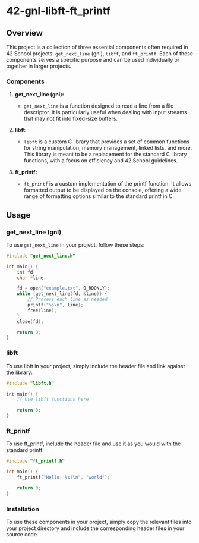 # 42-gnl-libft-ft_printf

## Overview

This project is a collection of three essential components often required in 42 School projects: `get_next_line` (gnl), `libft`, and `ft_printf`. Each of these components serves a specific purpose and can be used individually or together in larger projects.

### Components

1. **get_next_line (gnl):**
   - `get_next_line` is a function designed to read a line from a file descriptor. It is particularly useful when dealing with input streams that may not fit into fixed-size buffers.

2. **libft:**
   - `libft` is a custom C library that provides a set of common functions for string manipulation, memory management, linked lists, and more. This library is meant to be a replacement for the standard C library functions, with a focus on efficiency and 42 School guidelines.

3. **ft_printf:**
   - `ft_printf` is a custom implementation of the printf function. It allows formatted output to be displayed on the console, offering a wide range of formatting options similar to the standard printf in C.

## Usage

### get_next_line (gnl)

To use `get_next_line` in your project, follow these steps:

```c
#include "get_next_line.h"

int main() {
    int fd;
    char *line;

    fd = open("example.txt", O_RDONLY);
    while (get_next_line(fd, &line)) {
        // Process each line as needed
        printf("%s\n", line);
        free(line);
    }
    close(fd);

    return 0;
}
```

### libft

To use libft in your project, simply include the header file and link against the library:

```c
#include "libft.h"

int main() {
    // Use libft functions here

    return 0;
}
```

### ft_printf
To use ft_printf, include the header file and use it as you would with the standard printf:

```c
#include "ft_printf.h"

int main() {
    ft_printf("Hello, %s!\n", "world");

    return 0;
}
```

### Installation

To use these components in your project, simply copy the relevant files into your project directory and include the corresponding header files in your source code.
